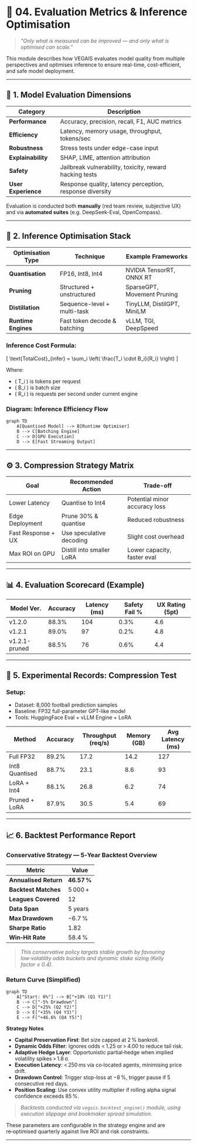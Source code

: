 # 🧪 04. Evaluation Metrics & Inference Optimisation

> _"Only what is measured can be improved — and only what is optimised can scale."_

This module describes how VEGAIS evaluates model quality from multiple perspectives and optimises inference to ensure real-time, cost-efficient, and safe model deployment.

---

## 📐 1. Model Evaluation Dimensions

| Category              | Description                                                    |
|-----------------------|----------------------------------------------------------------|
| **Performance**       | Accuracy, precision, recall, F1, AUC metrics                    |
| **Efficiency**        | Latency, memory usage, throughput, tokens/sec                  |
| **Robustness**        | Stress tests under edge-case input                             |
| **Explainability**    | SHAP, LIME, attention attribution                               |
| **Safety**            | Jailbreak vulnerability, toxicity, reward hacking tests        |
| **User Experience**   | Response quality, latency perception, response diversity       |

Evaluation is conducted both **manually** (red team review, subjective UX) and via **automated suites** (e.g. DeepSeek-Eval, OpenCompass).

---

## 🧠 2. Inference Optimisation Stack

| Optimisation Type  | Technique                     | Example Frameworks           |
|---------------------|-------------------------------|------------------------------|
| **Quantisation**    | FP16, Int8, Int4              | NVIDIA TensorRT, ONNX RT     |
| **Pruning**         | Structured + unstructured     | SparseGPT, Movement Pruning  |
| **Distillation**    | Sequence-level + multi-task   | TinyLLM, DistilGPT, MiniLM   |
| **Runtime Engines** | Fast token decode & batching  | vLLM, TGI, DeepSpeed         |

### Inference Cost Formula:

\[
\text{TotalCost}_{infer} = \sum_i \left( \frac{T_i \cdot B_i}{R_i} \right)
\]

Where:
- \( T_i \) is tokens per request
- \( B_i \) is batch size
- \( R_i \) is requests per second under current engine

### Diagram: Inference Efficiency Flow
```mermaid
graph TD
    A[Quantised Model] --> B[Runtime Optimiser]
    B --> C[Batching Engine]
    C --> D[GPU Execution]
    D --> E[Fast Streaming Output]
```

---

## ⚙️ 3. Compression Strategy Matrix

| Goal                | Recommended Action          | Trade-off                 |
|---------------------|-----------------------------|---------------------------|
| Lower Latency       | Quantise to Int4            | Potential minor accuracy loss |
| Edge Deployment     | Prune 30% & quantise        | Reduced robustness         |
| Fast Response + UX  | Use speculative decoding    | Slight cost overhead       |
| Max ROI on GPU      | Distill into smaller LoRA   | Lower capacity, faster eval |

---

## 📊 4. Evaluation Scorecard (Example)

| Model Ver.     | Accuracy | Latency (ms) | Safety Fail % | UX Rating (5pt) |
|----------------|----------|---------------|----------------|------------------|
| v1.2.0         | 88.3%    | 104           | 0.3%           | 4.6              |
| v1.2.1         | 89.0%    | 97            | 0.2%           | 4.8              |
| v1.2.1-pruned  | 88.5%    | 76            | 0.6%           | 4.4              |

---

## 🧪 5. Experimental Records: Compression Test

### Setup:
- Dataset: 8,000 football prediction samples
- Baseline: FP32 full-parameter GPT-like model
- Tools: HuggingFace Eval + vLLM Engine + LoRA

| Method           | Accuracy | Throughput (req/s) | Memory (GB) | Avg Latency (ms) |
|------------------|----------|---------------------|-------------|------------------|
| Full FP32        | 89.2%    | 17.2                | 14.2        | 127              |
| Int8 Quantised   | 88.7%    | 23.1                | 8.6         | 93               |
| LoRA + Int4      | 88.1%    | 26.8                | 6.2         | 74               |
| Pruned + LoRA    | 87.9%    | 30.5                | 5.4         | 69               |

---

## 📈 6. Backtest Performance Report

### Conservative Strategy — 5‑Year Backtest Overview  

| Metric                         | Value             |
|--------------------------------|-------------------|
| **Annualised Return**          | **46.57 %**       |
| **Backtest Matches**           | 5 000 +           |
| **Leagues Covered**            | 12                |
| **Data Span**                  | 5 years           |
| **Max Drawdown**               | −6.7 %            |
| **Sharpe Ratio**               | 1.82              |
| **Win‑Hit Rate**               | 58.4 %            |

> *This conservative policy targets stable growth by favouring low‑volatility odds buckets and dynamic stake sizing (Kelly factor ≤ 0.4).*

### Return Curve (Simplified)
```mermaid
graph TD
    A["Start: 0%"] --> B["+10% (Q1 Y1)"]
    B --> C["-5% Drawdown"]
    C --> D["+25% (Q2 Y2)"]
    D --> E["+35% (Q4 Y3)"]
    E --> F["+46.6% (Q4 Y5)"]

```

**Strategy Notes**
- **Capital Preservation First**: Bet size capped at 2 % bankroll.
- **Dynamic Odds Filter**: Ignores odds < 1.25 or > 4.00 to reduce tail risk.
- **Adaptive Hedge Layer**: Opportunistic partial‑hedge when implied volatility spikes > 1.8 σ.
- **Execution Latency**: < 250 ms via co‑located agents, minimising price drift.
- **Drawdown Control**: Trigger stop-loss at −8 %, trigger pause if 5 consecutive red days.
- **Position Scaling**: Use convex utility multiplier if rolling alpha signal confidence exceeds 85 %.

> _Backtests conducted via `vegais.backtest_engine()` module, using execution slippage and bookmaker spread simulation._

These parameters are configurable in the strategy engine and are re‑optimised quarterly against live ROI and risk constraints.

---
